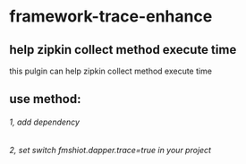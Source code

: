 # framework-trace-enhance
## help zipkin collect method execute time
this pulgin can help zipkin collect method execute time

## use method:
###### 1, add dependency
###### 2, set switch fmshiot.dapper.trace=true in your project
